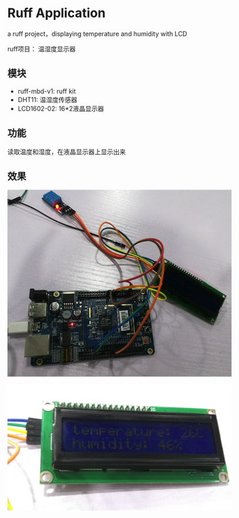 # Ruff Application
a ruff project，displaying temperature and humidity with LCD

ruff项目： 温湿度显示器

## 模块
+ ruff-mbd-v1: ruff kit 
+ DHT11: 温湿度传感器
+ LCD1602-02: 16*2液晶显示器

## 功能
读取温度和湿度，在液晶显示器上显示出来

## 效果
![硬件连线图](screenshot/screenshot1.jpg)

![显示图](screenshot/screenshot2.jpg)